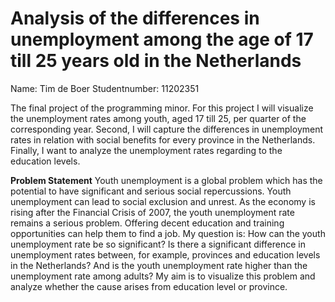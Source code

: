 # Analysis of the differences in unemployment among the age of 17 till 25 years old in the Netherlands

Name: Tim de Boer
Studentnumber: 11202351

The final project of the programming minor. For this project I will visualize the unemployment rates among youth, aged 17 till 25, per quarter of the corresponding year. Second, I will capture the differences in unemployment rates in relation with social benefits for every province in the Netherlands. Finally, I want to analyze the unemployment rates regarding to the education levels.

__Problem Statement__
Youth unemployment is a global problem which has the potential to have significant and serious social repercussions. Youth unemployment can lead to social exclusion and unrest. As the economy is rising after the Financial Crisis of 2007, the youth unemployment rate remains a serious problem. Offering decent education and training opportunities can help them to find a job. My question is: How can the youth unemployment rate be so significant? Is there a significant difference in unemployment rates between, for example, provinces and education levels in the Netherlands? And is the youth unemployment rate higher than the unemployment rate among adults? My aim is to visualize this problem and analyze whether the cause arises from education level or province.

 
